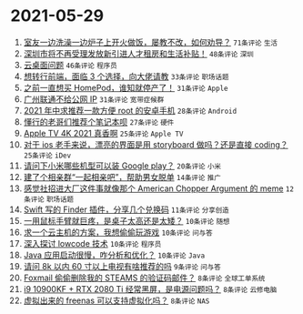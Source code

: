 # 2021-05-29

1. [室友一边洗澡一边炉子上开火做饭，屡教不改，如何劝导？](https://www.v2ex.com/t/779956) `71条评论` `生活`
1. [深圳市将不再受理发放新引进人才租房和生活补贴！](https://www.v2ex.com/t/779957) `48条评论` `深圳`
1. [云桌面问题](https://www.v2ex.com/t/779978) `46条评论` `程序员`
1. [想转行前端，面临 3 个选择，向大佬请教](https://www.v2ex.com/t/779994) `33条评论` `职场话题`
1. [之前一直想买 HomePod，谁知就停产了！](https://www.v2ex.com/t/779973) `31条评论` `Apple`
1. [广州联通不给公网 IP](https://www.v2ex.com/t/779995) `31条评论` `宽带症候群`
1. [2021 年中求推荐一款方便 root 的安卓手机](https://www.v2ex.com/t/780027) `28条评论` `Android`
1. [懂行的老哥们推荐个笔记本呗](https://www.v2ex.com/t/780043) `27条评论` `硬件`
1. [Apple TV 4K 2021 真香啊](https://www.v2ex.com/t/780078) `25条评论` `Apple TV`
1. [对于 ios 老手来说，漂亮的界面是用 storyboard 做吗？还是直接 coding？](https://www.v2ex.com/t/780009) `25条评论` `iDev`
1. [请问下小米哪些机型可以装 Google play？](https://www.v2ex.com/t/780014) `20条评论` `小米`
1. [建了个相亲群“一起相亲吧”，帮助男女脱单](https://www.v2ex.com/t/780060) `14条评论` `推广`
1. [感觉社招进大厂这件事就像那个 American Chopper Argument 的 meme](https://www.v2ex.com/t/780015) `12条评论` `职场话题`
1. [Swift 写的 Finder 插件，分享几个兑换码](https://www.v2ex.com/t/779984) `11条评论` `分享创造`
1. [一用鼠标手臂就巨疼，是桌子太高还是太矮？](https://www.v2ex.com/t/780087) `10条评论` `随想`
1. [求一个云主机的方案，我想偷偷玩游戏](https://www.v2ex.com/t/780082) `10条评论` `问与答`
1. [深入探讨 lowcode 技术](https://www.v2ex.com/t/780005) `10条评论` `程序员`
1. [Java 应用启动很慢，咋分析和优化？](https://www.v2ex.com/t/779969) `10条评论` `Java`
1. [请问 8k 以内 60 寸以上电视有啥推荐的吗](https://www.v2ex.com/t/780030) `9条评论` `问与答`
1. [Foxmail 偷偷删除我的 STEAMS 的验证码邮件？](https://www.v2ex.com/t/780091) `8条评论` `全球工单系统`
1. [i9 10900KF + RTX 2080 Ti 经常黑屏，是电源问题吗？](https://www.v2ex.com/t/780081) `8条评论` `云修电脑`
1. [虚拟出来的 freenas 可以支持虚拟化吗？](https://www.v2ex.com/t/780049) `8条评论` `NAS`
